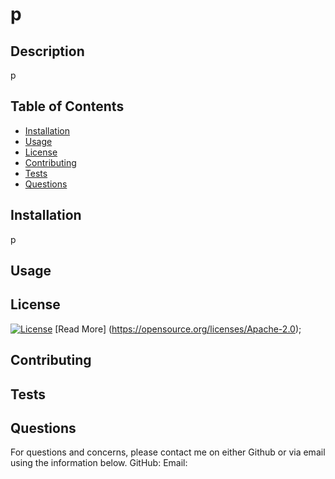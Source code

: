 # p 

## Description
p

## Table of Contents 
- [Installation](#installation)
- [Usage](#usage)
- [License](#license)
- [Contributing](#contributing)
- [Tests](#tests)
- [Questions](#questions)

## Installation

p

## Usage



## License

[![License](https://img.shields.io/badge/License-Apache_2.0-blue.svg)](https://opensource.org/licenses/Apache-2.0) [Read More] (https://opensource.org/licenses/Apache-2.0);

## Contributing



## Tests



## Questions
For questions and concerns, please contact me on either Github or via email using the information below.
GitHub: 
Email: 

